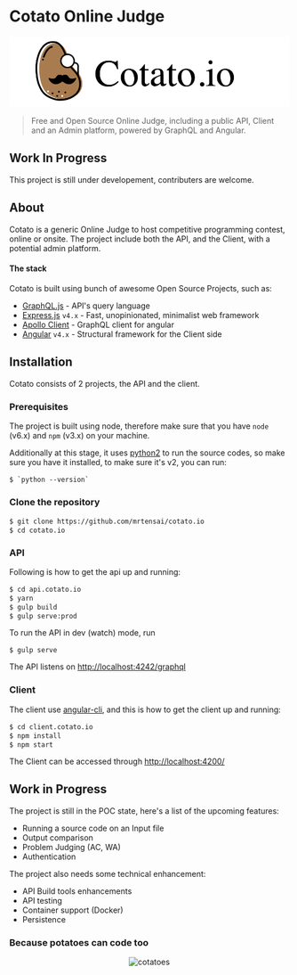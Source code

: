 # Cotato Online Judge
![Cotato Logo](./cotato-banner.png)
> Free and Open Source Online Judge, including a public API, Client and an Admin platform, powered by GraphQL and Angular.

## Work In Progress
This project is still under developement, contributers are welcome.

## About
Cotato is a generic Online Judge to host competitive programming contest, online or onsite.
The project include both the API, and the Client, with a potential admin platform.

#### The stack
Cotato is built using bunch of awesome Open Source Projects, such as:
- [GraphQL.js](http://graphql.org/graphql-js/) - API's query language
- [Express.js](https://expressjs.com/) `v4.x` - Fast, unopinionated, minimalist web framework
- [Apollo Client](http://dev.apollodata.com/) - GraphQL client for angular
- [Angular](https://angular.io/) `v4.x` - Structural framework for the Client side

## Installation
Cotato consists of 2 projects, the API and the client.

### Prerequisites

The project is built using node, therefore make sure that you have `node` (v6.x) and `npm` (v3.x) on your machine.

Additionally at this stage, it uses [python2](https://www.python.org/) to run the source codes, so make sure you have it installed, to make sure it's v2, you can run:

	$ `python --version` 


### Clone the repository

	$ git clone https://github.com/mrtensai/cotato.io
	$ cd cotato.io

### API

Following is how to get the api up and running:

	$ cd api.cotato.io
	$ yarn
	$ gulp build
	$ gulp serve:prod

To run the API in dev (watch) mode, run

	$ gulp serve

The API listens on [http://localhost:4242/graphql](http://localhost:4242/graphql)

### Client

The client use [angular-cli](https://github.com/angular/angular-cli), and this is how to get the client up and running:

	$ cd client.cotato.io
	$ npm install
	$ npm start

The Client can be accessed through [http://localhost:4200/](http://localhost:4200/)

## Work in Progress

The project is still in the POC state, here's a list of the upcoming features:
- Running a source code on an Input file
- Output comparison
- Problem Judging (AC, WA)
- Authentication


The project also needs some technical enhancement:
- API Build tools enhancements
- API testing
- Container support (Docker)
- Persistence

### Because potatoes can code too
<p align="center">
  <img src="http://i.imgur.com/F13Vror.gif" alt="cotatoes"/>
</p>

